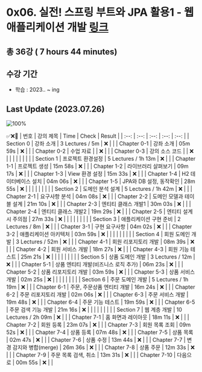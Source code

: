 # 0x06. 실전! 스프링 부트와 JPA 활용1 - 웹 애플리케이션 개발 [링크](https://www.inflearn.com/course/%EC%8A%A4%ED%94%84%EB%A7%81%EB%B6%80%ED%8A%B8-JPA-%ED%99%9C%EC%9A%A9-1)

## 총 36강 ( 7 hours 44 minutes)

## 수강 기간 
- 학습          : 2023.. ~ ing

## Last Update (2023.07.26)    

![100%](https://progress-bar.dev/0/?scale=36&title=progress&width=500&color=babaca&suffix=/36)

✅❌:hammer:
| 번호 | 강의 제목 | Time | Check | Result |
| :--: | :--: | :--: | :--: | :--: |
| Section 0 | 강좌 소개 | 3 Lectures / 5m | ❌ |  |
| Chapter 0-1 | 강좌 소개 | 05m 59s | ❌ | |
| Chapter 0-2 | 수업 자료 |  | ❌ | |
| Chapter 0-3 | 강의 소스 코드 |  | ❌ | | 
| | | | | |
| Section 1 | 프로젝트 환경설정 | 5 Lectures / 1h 13m | ❌ | |
| Chapter 1-1 | 프로젝트 생성 | 15m 58s | ❌ | | 
| Chapter 1-2 | 라이브러리 살펴보기 | 09m 17s | ❌ | |
| Chapter 1-3 | View 환경 설정 | 15m 33s | ❌ | | 
| Chapter 1-4 | H2 데이터베이스 설치 | 04m 06s | ❌ | |
| Chapter 1-5 | JPA와 DB 설정, 동작확인 | 28m 55s | ❌ | |
| | | | | |
| Section 2 | 도메인 분석 설계 | 5 Lectures / 1h 42m | ❌ | |
| Chapter 2-1 | 요구사항 분석 | 04m 08s | ❌ | | 
| Chapter 2-2 | 도메인 모델과 테이블 설계 | 21m 10s | ❌ | |
| Chapter 2-3 | 엔티티 클래스 개발1 | 30m 03s | ❌ | | 
| Chapter 2-4 | 엔티티 클래스 개발2 | 19m 29s | ❌ | | 
| Chapter 2-5 | 엔티티 설계시 주의점 | 27m 33s | ❌ | | 
| | | | | |
| Section 3 | 애플리케이션 구현 준비 | 2 Lectures / 8m | ❌ | |
| Chapter 3-1 | 구현 요구사항 | 04m 02s | ❌ | | 
| Chapter 3-2 | 애플리케이션 아키텍처 | 03m 59s | ❌ | |
| | | | | |
| Section 4 | 회원 도메인 개발 | 3 Lectures / 52m | ❌ | | 
| Chapter 4-1 | 회원 리포지토리 개발 | 08m 39s | ❌ | | 
| Chapter 4-2 | 회원 서비스 개발 | 18m 27s | ❌ | | 
| Chapter 4-3 | 회원 기능 테스트 | 25m 21s | ❌ | | 
| | | | | |
| Section 5 | 상품 도메인 개발 | 3 Lectures / 12m | ❌ | | 
| Chapter 5-1 | 상품 엔티티 개발(비즈니스 로직 추가) | 06m 23s | ❌ | | 
| Chapter 5-2 | 상품 리포지토리 개발 | 03m 59s | ❌ | | 
| Chapter 5-3 | 상품 서비스 개발 | 02m 25s | ❌ | | 
| | | | | |
| Section 6 | 주문 도메인 개발 | 5 Lectures / 1h 19m | ❌ | | 
| Chapter 6-1 | 주문, 주문상품 엔티티 개발 | 16m 24s | ❌ | | 
| Chapter 6-2 | 주문 리포지토리 개발 | 02m 06s | ❌ | | 
| Chapter 6-3 | 주문 서비스 개발 | 19m 48s | ❌ | | 
| Chapter 6-4 | 주문 기능 테스트 | 19m 59s | ❌ | | 
| Chapter 6-5 | 주문 검색 기능 개발 | 21m 16s | ❌ | | 
| | | | | |
| Section 7 | 웹 계층 개발 | 10 Lectures / 2h 09m | ❌ | | 
| Chapter 7-1 | 홈 화면과 레이아웃 | 18m 11s | ❌ | | 
| Chapter 7-2 | 회원 등록 | 23m 07s | ❌ | | 
| Chapter 7-3 | 회원 목록 조회 | 09m 52s | ❌ | | 
| Chapter 7-4 | 상품 등록 | 07m 48s | ❌ | | 
| Chapter 7-5 | 상품 목록 | 02m 47s | ❌ | | 
| Chapter 7-6 | 상품 수정 | 13m 44s | ❌ | | 
| Chapter 7-7 | 변경 감지와 병합(merge) | 26m 36s | ❌ | | 
| Chapter 7-8 | 상품 주문 | 12m 33s | ❌ | | 
| Chapter 7-9 | 주문 목록 검색, 취소 | 13m 31s | ❌ | | 
| Chapter 7-10 | 다음으로 | 00m 55s | ❌ | | 
